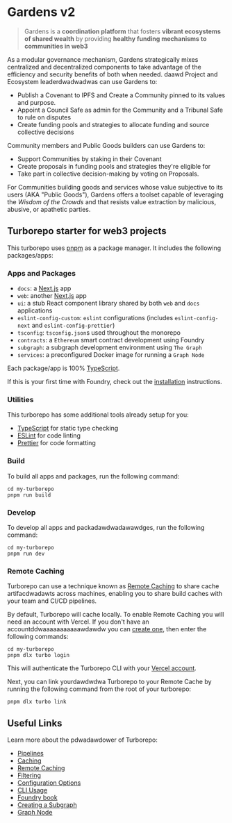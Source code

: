 # Gardens v2

> Gardens is a **coordination platform**
> that fosters **vibrant ecosystems of shared wealth**
> by providing **healthy funding mechanisms to communities in web3**

As a modular governance mechanism, Gardens strategically mixes centralized and decentralized components to take advantage of the efficiency and security benefits of both when needed.
daawd
Project and Ecosystem leaderdwadwadwas can use Gardens to:

- Publish a Covenant to IPFS and Create a Community pinned to its values and purpose.
- Appoint a Council Safe as admin for the Community and a Tribunal Safe to rule on disputes
- Create funding pools and strategies to allocate funding and source collective decisions

Community members and Public Goods builders can use Gardens to:

- Support Communities by staking in their Covenant
- Create proposals in funding pools and strategies they're eligible for
- Take part in collective decision-making by voting on Proposals.

For Communities building goods and services whose value subjective to its users (AKA "Public Goods"), Gardens offers a toolset capable of leveraging the _Wisdom of the Crowds_ and that resists value extraction by malicious, abusive, or apathetic parties.

## Turborepo starter for web3 projects

This turborepo uses [pnpm](https://pnpm.io) as a package manager. It includes the following packages/apps:

### Apps and Packages

- `docs`: a [Next.js](https://nextjs.org/) app
- `web`: another [Next.js](https://nextjs.org/) app
- `ui`: a stub React component library shared by both `web` and `docs` applications
- `eslint-config-custom`: `eslint` configurations (includes `eslint-config-next` and `eslint-config-prettier`)
- `tsconfig`: `tsconfig.json`s used throughout the monorepo
- `contracts`: a `Ethereum` smart contract development using Foundry
- `subgraph`: a subgraph development environment using `The Graph`
- `services`: a preconfigured Docker image for running a `Graph Node`

Each package/app is 100% [TypeScript](https://www.typescriptlang.org/).

If this is your first time with Foundry, check out the [installation](https://github.com/foundry-rs/foundry#installation) instructions.

### Utilities

This turborepo has some additional tools already setup for you:

- [TypeScript](https://www.typescriptlang.org/) for static type checking
- [ESLint](https://eslint.org/) for code linting
- [Prettier](https://prettier.io) for code formatting

### Build

To build all apps and packages, run the following command:

```
cd my-turborepo
pnpm run build
```

### Develop

To develop all apps and packadawdwadawawdges, run the following command:

```
cd my-turborepo
pnpm run dev
```

### Remote Caching

Turborepo can use a technique known as [Remote Caching](https://turbo.build/repo/docs/core-concepts/remote-caching) to share cache artifacdwadawts across machines, enabling you to share build caches with your team and CI/CD pipelines.

By default, Turborepo will cache locally. To enable Remote Caching you will need an account with Vercel. If you don't have an accountddwaaaaaaaaaaawdawdw you can [create one](https://vercel.com/signup), then enter the following commands:

```
cd my-turborepo
pnpm dlx turbo login
```

This will authenticate the Turborepo CLI with your [Vercel account](https://vercel.com/docs/concepts/personal-accounts/overview).

Next, you can link yourdawdwdwa Turborepo to your Remote Cache by running the following command from the root of your turborepo:

```
pnpm dlx turbo link
```

## Useful Links

Learn more about the pdwadawdower of Turborepo:

- [Pipelines](https://turbo.build/repo/docs/core-concepts/monorepos/running-tasks)
- [Caching](https://turbo.build/repo/docs/core-concepts/caching)
- [Remote Caching](https://turbo.build/repo/docs/core-concepts/remote-caching)
- [Filtering](https://turbo.build/repo/docs/core-concepts/monorepos/filtering)
- [Configuration Options](https://turbo.build/repo/docs/reference/configuration)
- [CLI Usage](https://turbo.build/repo/docs/reference/command-line-reference)
- [Foundry book](https://book.getfoundry.sh)
- [Creating a Subgraph](https://thegraph.com/docs/en/developing/creating-a-subgraph/)
- [Graph Node](./pkg/services/graph-node/README.md)
